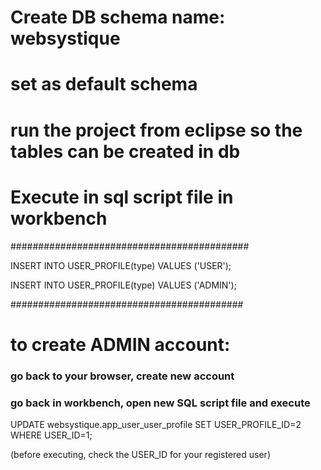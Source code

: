 # Create DB schema name: websystique

# set as default schema

# run the project from eclipse so the tables can be created in db

# Execute in sql script file in workbench #
###########################################

INSERT INTO USER_PROFILE(type)
VALUES ('USER');
 
INSERT INTO USER_PROFILE(type)
VALUES ('ADMIN');

##########################################
# to create ADMIN account:
### go back to your browser, create new account
### go back in workbench, open new SQL script file and execute

UPDATE websystique.app_user_user_profile
SET USER_PROFILE_ID=2
WHERE USER_ID=1;

(before executing, check the USER_ID for your registered user)
